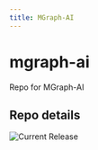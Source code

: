 ```yaml
---
title: MGraph-AI
---
```


# mgraph-ai
Repo for MGraph-AI


## Repo details

![Current Release](https://img.shields.io/badge/release-v0.4.4-blue)

